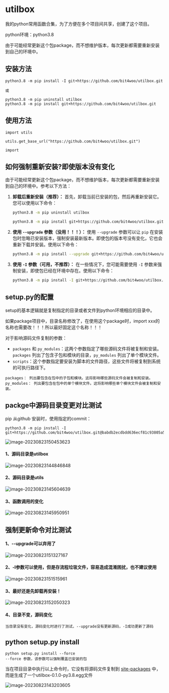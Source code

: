 # utilbox
我的python常用函数合集，为了方便在多个项目间共享，创建了这个项目。

python环境：python3.8

由于可能经常更新这个包package，而不想维护版本，每次更新都需要重新安装到自己的环境中。



## 安装方法

```
python3.8 -m pip install -I git+https://github.com/bit4woo/utilbox.git

或

python3.8 -m pip uninstall utilbox
python3.8 -m pip install git+https://github.com/bit4woo/utilbox.git
```



## 使用方法

```
import utils

utils.get_base_url("https://github.com/bit4woo/utilbox.git")

import

```





## 如何强制重新安装?即使版本没有变化

由于可能经常更新这个包package，而不想维护版本，每次更新都需要重新安装到自己的环境中。参考以下方法：



1. **卸载后重新安装（推荐）：** 首先，卸载当前已安装的包，然后再重新安装它。您可以使用以下命令：

   ```bash
   python3.8 -m pip uninstall utilbox
   
   python3.8 -m pip install git+https://github.com/bit4woo/utilbox.git
   ```
   
2. **使用 `--upgrade` 参数（没用！！！）：** 使用 `--upgrade` 参数可以让 `pip` 在安装包时忽略已安装版本，强制安装最新版本。即使包的版本号没有变化，它也会重新下载并安装。使用以下命令：

   ```bash
   python3.8 -m pip install --upgrade git+https://github.com/bit4woo/utilbox.git
   ```

   

3. **使用 `-I` 参数（可用，不推荐）：** 在一些情况下，您可能需要使用 `-I` 参数来强制安装，即使包已经在环境中存在。使用以下命令：

   ```bash
   python3.8 -m pip install -I git+https://github.com/bit4woo/utilbox.git
   ```

   

## setup.py的配置

setup的基本逻辑就是复制指定的目录或者文件到python环境相应的目录中。

如果package项目中，目录名称修改了，在使用这个package时，import xxx的名称也需要改！！！所以最好固定这个名称！！！



对于影响源码文件复制的参数：

- `packages` 和 `py_modules`：这两个参数指定了哪些源码文件将被复制和安装。`packages` 列出了包含子包和模块的目录，`py_modules` 列出了单个模块文件。
- `scripts`：这个参数指定要安装为脚本的文件路径，这些文件将被复制到系统的可执行路径下。

```
packages： 列出要包含在包中的子包和模块。这将影响哪些源码文件会被复制和安装。 
py_modules： 列出要包含在包中的单个模块文件。这将影响哪些单个模块文件会被复制和安装。
```

## packge中源码目录变更对比测试

pip 从github 安装时，使用指定的commit：

```
python3.8 -m pip install -I git+https://github.com/bit4woo/utilbox.git@babdb2ecdbdd636ecf81c93805a5f443f2ba0215
```

![image-20230823150453623](assets/image-20230823150453623.png)

#### 1、源码目录是utilbox

![image-20230823144846848](assets/image-20230823144846848.png)

#### 2、源码目录是utils

![image-20230823145604639](assets/image-20230823145604639.png)

#### 3、函数调用的变化

![image-20230823145950951](assets/image-20230823145950951.png)



## 强制更新命令对比测试

#### 1、--upgrade可以弃用了

![image-20230823151327167](assets/image-20230823151327167.png)

#### 2、-I参数可以使用，但是存流程垃圾文件，容易造成混淆困扰，也不建议使用

![image-20230823151515961](assets/image-20230823151515961.png)

#### 3、最好还是先卸载再安装！

![image-20230823152050323](assets/image-20230823152050323.png)

#### 4、目录不变，源码变化

```
当目录没有变化，源码变化时进行了测试，--upgrade没有更新源码，-I成功更新了源码
```



## python setup.py install

```
python setup.py install --force
--force 参数，该参数可以强制覆盖已安装的包
```

当在项目目录中执行以上命令时，它没有将源码文件复制到 [site-packages](C:\Python382\Lib\site-packages) 中，而是生成了一个utilbox-0.1.0-py3.8.egg文件

![image-20230823143203605](assets/image-20230823143203605.png)
